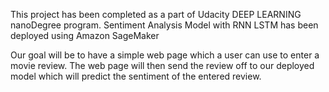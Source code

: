 This project has been completed as a part of Udacity DEEP LEARNING nanoDegree program. Sentiment Analysis Model with RNN LSTM has been deployed using Amazon SageMaker


Our goal will be to have a simple web page which a user can use to enter a movie review. The web page will then send the review off to our deployed model which will predict the sentiment of the entered review.
